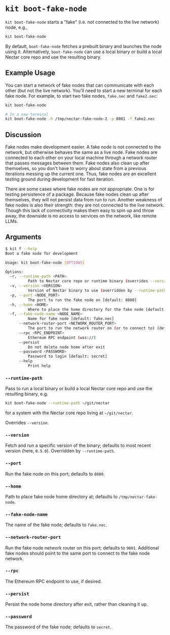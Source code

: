 # `kit boot-fake-node`

`kit boot-fake-node` starts a "fake" (i.e. not connected to the live network) node, e.g.,

```bash
kit boot-fake-node
```

By default, `boot-fake-node` fetches a prebuilt binary and launches the node using it.
Alternatively, `boot-fake-node` can use a local binary or build a local Nectar core repo and use the resulting binary.

## Example Usage

You can start a network of fake nodes that can communicate with each other (but not the live network).
You'll need to start a new terminal for each fake node.
For example, to start two fake nodes, `fake.nec` and `fake2.nec`:

```bash
kit boot-fake-node

# In a new terminal
kit boot-fake-node -h /tmp/nectar-fake-node-2 -p 8081 -f fake2.nec
```

## Discussion

Fake nodes make development easier.
A fake node is not connected to the network, but otherwise behaves the same as a live node.
Fake nodes are connected to each other on your local machine through a network router that passes messages between them.
Fake nodes also clean up after themselves, so you don't have to worry about state from a previous iterations messing up the current one.
Thus, fake nodes are an excellent testing ground during development for fast iteration.

There are some cases where fake nodes are not appropriate.
One is for testing persistence of a package.
Because fake nodes clean up after themselves, they will not persist data from run to run.
Another weakness of fake nodes is also their strength: they are not connected to the live network.
Though this lack of connectivity makes them easy to spin up and throw away, the downside is no access to services on the network, like remote LLMs.

## Arguments

```bash
$ kit f --help
Boot a fake node for development

Usage: kit boot-fake-node [OPTIONS]

Options:
  -r, --runtime-path <PATH>
          Path to Nectar core repo or runtime binary (overrides --version)
  -v, --version <VERSION>
          Version of Nectar binary to use (overridden by --runtime-path) [default: 0.4.0]
  -p, --port <NODE_PORT>
          The port to run the fake node on [default: 8080]
  -h, --home <HOME>
          Where to place the home directory for the fake node [default: /tmp/nectar-fake-node]
  -f, --fake-node-name <NODE_NAME>
          Name for fake node [default: fake.nec]
      --network-router-port <NETWORK_ROUTER_PORT>
          The port to run the network router on (or to connect to) [default: 9001]
      --rpc <RPC_ENDPOINT>
          Ethereum RPC endpoint (wss://)
      --persist
          Do not delete node home after exit
      --password <PASSWORD>
          Password to login [default: secret]
      --help
          Print help
```

### `--runtime-path`

Pass to run a local binary or build a local Nectar core repo and use the resulting binary, e.g.

```bash
kit boot-fake-node --runtime-path ~/git/nectar
```

for a system with the Nectar core repo living at `~/git/nectar`.

Overrides `--version`.

### `--version`

Fetch and run a specific version of the binary; defaults to most recent version (here, `0.5.0`).
Overridden by `--runtime-path`.

### `--port`

Run the fake node on this port; defaults to `8080`.

### `--home`

Path to place fake node home directory at; defaults to `/tmp/nectar-fake-node`.

### `--fake-node-name`

The name of the fake node; defaults to `fake.nec`.

### `--network-router-port`

Run the fake node network router on this port; defaults to `9001`.
Additional fake nodes should point to the same port to connect to the fake node network.

### `--rpc`

The Ethereum RPC endpoint to use, if desired.

### `--persist`

Persist the node home directory after exit, rather than cleaning it up.

### `--password`

The password of the fake node; defaults to `secret`.
